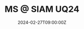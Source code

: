 ---
title: MS @ SIAM UQ24

event: 2024 SIAM Conference on Uncertainty Quantification
event_url: https://www.siam.org/conferences/cm/conference/uq24

location: Savoia Excelsior Palace
address:
  street:
  city: Trieste
  postcode:
  country: Italy

summary: I am organizing a mini-symposium, together with Dr. Nicola Rares Franco, Prof. Mengwu Guo and Prof. Andrea Manzoni, on "Reduced Order Modeling, Learning, UQ, and their Interaction" at the SIAM UQ24 Conference.
#abstract: 'Lorem ipsum dolor sit amet, consectetur adipiscing elit. Duis posuere tellusac convallis placerat. Proin tincidunt magna sed ex sollicitudin condimentum. Sed ac faucibus dolor, scelerisque sollicitudin nisi. Cras purus urna, suscipit quis sapien eu, pulvinar tempor diam.'

# Talk start and end times.
#   End time can optionally be hidden by prefixing the line with `#`.
date: '2024-02-27T09:00:00Z'
date_end: '2024-02-01T16:00:00Z'
all_day: false

# Schedule page publish date (NOT talk date).
publishDate: '2023-10-14T00:00:00Z'

authors: []
tags: []

# Is this a featured talk? (true/false)
featured: false

image:
  caption: 'Image credit: [**Unsplash**](https://unsplash.com/photos/bzdhc5b3Bxs)'
  focal_point: Right

links:
  - name: Info
    url: 
url_code: ''
url_pdf: ''
url_slides: ''
url_video: ''

# Markdown Slides (optional).
#   Associate this talk with Markdown slides.
#   Simply enter your slide deck's filename without extension.
#   E.g. `slides = "example-slides"` references `content/slides/example-slides.md`.
#   Otherwise, set `slides = ""`.
slides: ""

# Projects (optional).
#   Associate this post with one or more of your projects.
#   Simply enter your project's folder or file name without extension.
#   E.g. `projects = ["internal-project"]` references `content/project/deep-learning/index.md`.
#   Otherwise, set `projects = []`.
projects: []
---